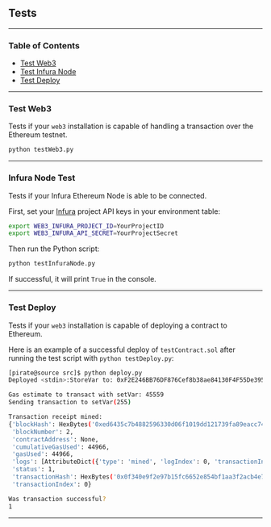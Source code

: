 ## Tests

---

### **Table of Contents**
  - [Test Web3](#test-web3)
  - [Test Infura Node](#test-infura-node)
  - [Test Deploy](#test-deploy)

---

### Test Web3
Tests if your ``web3`` installation is capable of handling a transaction over the Ethereum testnet.

```bash
python testWeb3.py
```

---

### Infura Node Test
Tests if your Infura Ethereum Node is able to be connected.

First, set your [Infura](https://infura.io/) project API keys in your environment table:
```bash
export WEB3_INFURA_PROJECT_ID=YourProjectID
export WEB3_INFURA_API_SECRET=YourProjectSecret
```

Then run the Python script:
```bash
python testInfuraNode.py
```

If successful, it will print ``True`` in the console.

---

### Test Deploy
Tests if your ``web3`` installation is capable of deploying a contract to Ethereum.

Here is an example of a successful deploy of ``testContract.sol`` after running the test script with ``python testDeploy.py``:
```bash
[pirate@source src]$ python deploy.py
Deployed <stdin>:StoreVar to: 0xF2E246BB76DF876Cef8b38ae84130F4F55De395b

Gas estimate to transact with setVar: 45559
Sending transaction to setVar(255)

Transaction receipt mined:
{'blockHash': HexBytes('0xed6435c7b4882596330d06f1019dd121739fa89eacc749991f67de96a4521eba'),
 'blockNumber': 2,
 'contractAddress': None,
 'cumulativeGasUsed': 44966,
 'gasUsed': 44966,
 'logs': [AttributeDict({'type': 'mined', 'logIndex': 0, 'transactionIndex': 0, 'transactionHash': HexBytes('0x0f340e9f2e97b15fc6652e854bf1aa3f2acb4e75cc298aa132589b0e383f3a03'), 'blockHash': HexBytes('0xed6435c7b4882596330d06f1019dd121739fa89eacc749991f67de96a4521eba'), 'blockNumber': 2, 'address': '0xF2E246BB76DF876Cef8b38ae84130F4F55De395b', 'data': '0x', 'topics': [HexBytes('0x6c2b4666ba8da5a95717621d879a77de725f3d816709b9cbe9f059b8f875e284'), HexBytes('0x00000000000000000000000000000000000000000000000000000000000000ff')]})],
 'status': 1,
 'transactionHash': HexBytes('0x0f340e9f2e97b15fc6652e854bf1aa3f2acb4e75cc298aa132589b0e383f3a03'),
 'transactionIndex': 0}

Was transaction successful?
1
```

---
